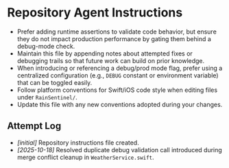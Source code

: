 # Repository Agent Instructions

- Prefer adding runtime assertions to validate code behavior, but ensure they do not impact production performance by gating them behind a debug-mode check.
- Maintain this file by appending notes about attempted fixes or debugging trails so that future work can build on prior knowledge.
- When introducing or referencing a debug/prod mode flag, prefer using a centralized configuration (e.g., `DEBUG` constant or environment variable) that can be toggled easily.
- Follow platform conventions for Swift/iOS code style when editing files under `RainSentinel/`.
- Update this file with any new conventions adopted during your changes.

## Attempt Log
- _[initial]_ Repository instructions file created.
- _[2025-10-18]_ Resolved duplicate debug validation call introduced during merge conflict cleanup in `WeatherService.swift`.
